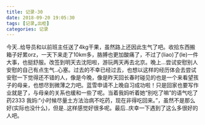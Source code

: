 ```yaml
---
title: 记录-30
date: 2018-09-20 19:05:30
tags: [记录,出柜]
categories: 记录
---
```

今天..给导员和以前班主任送了4kg干果，虽然路上还因此生气了吧。收拾东西搬箱子好累orz，一天下来走了10km多，胳膊也更加酸痛了，不过了(liao)了(le)一件大事，也挺舒服。改签到明天去沈阳啦，游玩两天再去北京。晚上...尝试安慰别人安慰的自己有点生气..心塞。过去的不幸已经过去，也想以这样的经历体会去尝试安慰一下觉得还不错的人，像是今晚，像是昨天回长春时碰见的也是一个来看望孩子的母亲，也想尽到微薄之力吧。蓝雪申请不上晚自习成功啦！只是回家也要写作业就是了，与母亲的关系也缓和一些了呢。当着我妈听着她“别吃了嘛”的语气吃了药2333 我妈:“小时候尽量土方法治病不吃药，现在非得吃回来。”，虽然不是那么好(实际也没什么)，但是..这样感觉好很多呢。最后..庆幸一下遇到了这么多很好的人吧。
